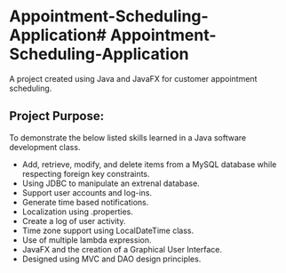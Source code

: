 # Appointment-Scheduling-Application# Appointment-Scheduling-Application
A project created using Java and JavaFX for customer appointment scheduling.

## Project Purpose:
To demonstrate the below listed skills learned in a Java software development class.

+ Add, retrieve, modify, and delete items from a MySQL database while respecting foreign key constraints.
+ Using JDBC to manipulate an extrenal database.
+ Support user accounts and log-ins.
+ Generate time based notifications.
+ Localization using .properties.
+ Create a log of user activity.
+ Time zone support using LocalDateTime class.
+ Use of multiple lambda expression.
+ JavaFX and the creation of a Graphical User Interface.
+ Designed using MVC and DAO design principles.
